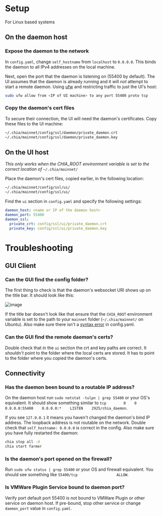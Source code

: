 # Setup

For Linux based systems

## On the daemon host

### Expose the daemon to the network

In `config.yaml`, change `self_hostname` from `localhost` to `0.0.0.0`. This binds the daemon to all IPv4 addresses on the local machine.

Next, open the port that the daemon is listening on (55400 by default). The UI assumes that the daemon is already running and it will _not_ attempt to start a remote daemon. Using [ufw](https://help.ubuntu.com/community/UFW) and restricting traffic to just the UI's host:

````bash
sudo ufw allow from <IP of UI machine> to any port 55400 proto tcp
````

### Copy the daemon's cert files

To secure their connection, the UI will need the daemon's certificates. Copy these files to the UI machine:

````bash
~/.chia/mainnet/config/ssl/daemon/private_daemon.crt
~/.chia/mainnet/config/ssl/daemon/private_daemon.key
````

## On the UI host

_This only works when the *CHIA_ROOT* environment variable is set to the correct location of `~/.chia/mainnet/`_

Place the daemon's cert files, copied earlier, in the following location:

````bash
~/.chia/mainnet/config/ssl/ui/
~/.chia/mainnet/config/ssl/ui/
````

Find the `ui` section in `config.yaml` and specify the following settings:

````yaml
daemon_host: <name or IP of the daemon host>
daemon_port: 55400
daemon_ssl:
  private_crt: config/ssl/ui/private_daemon.crt
  private_key: config/ssl/ui/private_daemon.key
````

# Troubleshooting

## GUI Client

### Can the GUI find the config folder?
The first thing to check is that the daemon's websocket URI shows up on the title bar. It should look like this:

![image](https://user-images.githubusercontent.com/5160233/111890456-6ca97f00-89b7-11eb-8f20-a8dc80d0d138.png)

If the title bar doesn't look like that ensure that the `CHIA_ROOT` environment variable is set to the path to your `mainnet` folder (`~/.chia/mainnet/` on Ubuntu). Also make sure there isn't a [syntax error](https://yamlchecker.com/) in config.yaml.

### Can the GUI find the remote daemon's certs?

Double check that in the `ui` section the crt and key paths are correct. It _shouldn't_ point to the folder where the local certs are stored. It has to point to the folder where you copied the daemon's certs.

## Connectivity

### Has the daemon been bound to a routable IP address?
On the daemon host run `sudo netstat -tulpn | grep 55400` or your OS's equivalent. It should show something similar to `tcp        0    0 0.0.0.0:55400    0.0.0.0:*    LISTEN    2925/chia_daemon`.

If you see `127.0.0.1` it means you haven't changed the daemon's bind IP address. The loopback address is not routable on the network. Double check that `self_hostname: 0.0.0.0` is correct in the config. Also make sure you have fully restarted the daemon:

````bash
chia stop all -d
chia start farmer
````

### Is the daemon's port opened on the firewall?

Run `sudo ufw status | grep 55400` or your OS and firewall equivalent. You should see something like `55400/tcp                  ALLOW`.


### Is VMWare Plugin Service bound to daemon port?

Verify port default port 55400 is not bound to VMWare Plugin or other service on daemon host. If pre-bound, stop other service or change `daemon_port` value in `config.yaml`.